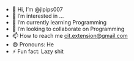 - 👋 Hi, I’m @jlpips007
- 👀 I’m interested in ...
- 🌱 I’m currently learning Programming
- 💞️ I’m looking to collaborate on Programming
- 📫 How to reach me cit.extension@gmail.com
- 😄 Pronouns: He
- ⚡ Fun fact: Lazy shit

<!---
jlpips007/jlpips007 is a ✨ special ✨ repository because its `README.md` (this file) appears on your GitHub profile.
You can click the Preview link to take a look at your changes.
--->
